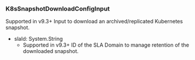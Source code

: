 ### K8sSnapshotDownloadConfigInput
Supported in v9.3+
Input to download an archived/replicated Kubernetes snapshot.

- slaId: System.String
  - Supported in v9.3+
ID of the SLA Domain to manage retention of the downloaded snapshot.
